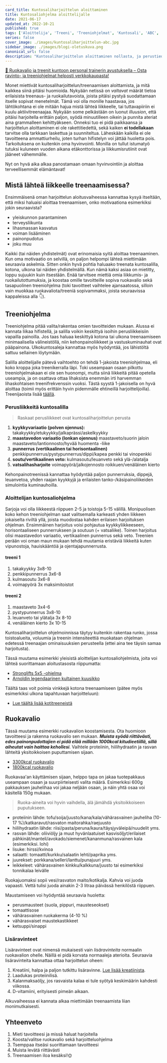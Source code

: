 ```yaml
---
card_title: Kuntosaliharjoittelun aloittaminen
title: Kuntosaliohjelma aloittelijalle
date: 2021-06-17
updated_at: 2022-10-21
published: true
tags: ['Aloittelija', 'Treeni', 'Treeniohjelmat', 'Kuntosali', 'ABC', 'Ruokavalio']
series: false
cover_image: ./images/kuntosaliharjoittelun-abc.jpg
sidebar_image: ./images/blogi-oletuskuva.png
canonical_url: false
description: "Kuntosaliharjoittelun aloittaminen nollasta, ja perustiedot kuinka koostaa ruokavalio sekä harjoitteluohjelma kuntosalille tai kotiin."
---
```


<a href="https://verkkokauppa.ptjesse.fi" class="rage-text ad">💪 Ruokavalio ja treenit kuntoon personal trainerin avustuksella – Osta ravinto- ja treeniohjelmat helposti <span style="text-decoration:underline;" class="external-link" href="https://verkkokauppa.ptjesse.fi">verkkokaupasta!</span></a>

Monet miettivät kuntosaliharjoittelun/treenaamisen aloittamista, ja mitä kaikkea siinä pitäisi huomioida. Nykyään netissä on _valtavat_ määrät tietoa erilaisista treenaus- ja ruokailutavoista, joista pitäisi pystyä suodattamaan itselle sopivat menetelmät. Tämä voi olla monille haastavaa, jos lähtökohtana ei ole mitään hajua mistä lähteä liikkeelle, tai tuttavapiiriin ei kuulu aktiivitreenaajaa. Nykyään some pelkästään on luonut _illuusion_, että pitäisi harjoitella erittäin paljon, syödä minuutilleen oikein ja punnita ateriat aina grammalleen kehittyäkseen. Onneksi tuo ei pidä paikkaansa ja harjoittelun aloittaminen ei ole rakettitiedettä, sekä kaiken __ei todellakaan__ tarvitse olla tarkkaan laskettua ja suunniteltua. Läheskään kaikilla ei ole tavoitteena ammattiurheilu, joten turhan hifistelyn voi jättää huoletta pois. Tarkoituksena on kuitenkin oma hyvinvointi. Monilla on tullut istumatyö tutuksi kuluneen vuoden aikana etäkonttorissa ja liikkumisrutiinit ovat jääneet vähemmälle. 

<p class="rage-text">Nyt on hyvä aika alkaa panostamaan omaan hyvinvointiin ja aloittaa terveellisemmät elämäntavat!</p>

## Mistä lähteä liikkeelle treenaamisessa?

Ensimmäisenä oman harjoittelun aloitusvaiheessa kannattaa kysyä itseltään, että miksi haluaisi aloittaa treenaamisen, onko motivaationa esimerkiksi jokin seuraavista?
* yleiskunnon parantaminen
* terveysliikunta
* lihasmassan kasvatus
* voiman lisääminen
* painonpudotus
* joku muu

Kaikki (tai näiden yhdistelmät) ovat erinomaisia syitä aloittaa treenaaminen. Kun oma motivaatio on selvillä, on paljon helpompi lähteä miettimään seuraavia askelmia. Sitten onkin hyvä pohtia haluaako treenata kuntosalilla, kotona, ulkona tai näiden yhdistelmällä. Kun nämä kaksi asiaa on mietitty, loppu sujuukin kuin itsestään. Enää tarvitsee miettiä omia liikkumis- ja ruokailutottumuksia, ja koostaa omille tavoitteille sopiva ruokavalio sekä tasapuolinen treeniohjelma (toki tavoitteet vaihtelee ajansaatossa, silloin vain muokkaa ruokavaliota/treeniä sopivammaksi, joista seuraavissa kappaleissa alla 👇).


## Treeniohjelma

Treeniohjelma pitää valita/rakentaa omien tavoitteiden mukaan. Alussa ei kannata liikaa hifistellä, ja salilla voikin keskittyä isoihin perusliikkeisiin vapailla painoilla. Jos taas haluaa keskittyä kotona tai ulkona treenaamiseen minimaalisella välineistöllä, niin kehonpainoliikkeet ja vastuskuminauhat ovat pääpainona. Ulkokuntosaleja kannattaa myös hyödyntää, jos lähistöltä sattuu sellainen löytymään.

Salilla aloittelijalle pätevä vaihtoehto on tehdä 1-jakoista treeniohjelmaa, eli koko kroppa joka treenikerralla läpi. Toki useampaan osaan pilkottu treeniohjelmakaan ei ole sen huonompi, mutta siinä liikkeitä pitää opetella useampia, ja on osattava ottaa lihaksista enemmän irti harvemman lihaskohtaisen treenifrekvenssin vuoksi. Tästä syystä 1-jakoisella on hyvä aloittaa (toimii myös erittäin hyvin pidemmälle ehtineillä harjoittelijoilla). Treenijaoista lisää [täällä](https://www.ptjesse.fi/mikae-on-paras-treenijako/).


### Perusliikkeitä kuntosalilla

> Raskaat perusliikkeet ovat kuntosaliharjoittelun perusta

1. __kyykkyvariaatio (polven ojennus):__ takakyykky/etukyykky/jalkaprässi/askelkyykky
2. __maastavedon variaatio (lonkan ojennus)__ maastaveto/suorin jaloin maastaveto/lantionnosto/hyvää huomenta -liike
3. __punnerrus (vertikaalinen tai horisontaalinen)__ penkkipunnerrus/pystypunnerrus/dippi/kapea penkki tai vinopenkki
4. __soutu/vertikaalinen veto:__ kulmasoutu/leuanveto sekä ylä-/alatalja
5. __vatsalihasharjoite__ voimapyörä/jalkojennosto roikkuen/venäläinen kierto

Kehonpainotreenissä kannattaa hyödyntää paljon punnerruksia, dippejä, leuanvetoa, yhden raajan kyykkyjä ja erilaisten tanko-/käsipainoliikeiden simulointia kuminauhoilla.

### Aloittelijan kuntosaliohjelma

Sarjoja voi olla liikkeestä riippuen 2-5 ja toistoja 5-15 välillä. Monipuolisen koko kehon treeniohjelman saat valitsemalla karkeasti yhden liikkeen jokaiselta riviltä yllä, joista muodostaa kahden erilaisen harjoituksen ohjelman. Ensimmäinen harjoitus voisi pohjautua kyykkyliikkeeseen, horisontaaliseen punnerrukseen ja soutuun (+ vatsaliike). Toinen harjoitus olisi maastavedon variaatio, vertikaalinen punnerrus sekä veto. Treenien perään voi oman maun mukaan tehdä muutamia eristäviä liikkeitä kuten vipunostoja, hauiskääntöä ja ojentajapunnerrusta.

#### treeni 1

1. takakyykky 3x8-10
2. penkkipunnerrus 3x6-8
3. kulmasoutu 3x6-8
4. voimapyörä 3x maksimitoistot

#### treeni 2

1. maastaveto 3x4-6
2. pystypunnerrus 3x8-10
3. leuanveto tai ylätalja 3x 8-10
4. venäläinen kierto 3x 10-15

Kuntosaliharjoittelun ohjelmoinnissa täytyy kuitenkin rakentaa runko, jossa toistoalueita, voluumia ja treenin intensiteettiä muokataan ohjelman edetessä treenaajan ominaisuuksien perusteella (ettei aina tee täysin samaa harjoitusta).

Tässä muutama esimerkki yleisistä aloittelijan kuntosaliohjelmista, joita voi lähteä suorittamaan aloitustasosta riippumatta:

* [Stronglifts 5x5 -ohjelma](https://www.ptjesse.fi/stronglifts-5x5-ohjelma/)
* [Arnoldin legendaarinen kultainen kuusikko](https://www.ptjesse.fi/arnold-golden-six/)


Täältä taas voit poimia vinkkejä kotona treenaamiseen (pätee myös esimerkiksi ulkona tapahtuvaan harjoitteluun):

* [Lue täältä lisää kotitreeneistä](https://www.ptjesse.fi/kotona-treenaaminen/)

## Ruokavalio

Tässä muutama esimerkki ruokavalion koostamisesta. Ota huomioon tavoitteesi ja rakenna ruokavalio sen mukaan. ___Muista syödä riittävästi, edes painonpudottajien ei pidä elää millään 1000kcal kitudieetiillä, sillä aiheutat vain haittaa kehollesi___. Vaihtele proteiinin, hiilihydraatin ja rasvan lähteitä yksitoikkoisen puputtamisen sijaan.

* [3300kcal ruokavalio](https://www.ptjesse.fi/ruokavalio-3300kcal/)
* [1800kcal ruokavalio](https://www.ptjesse.fi/ruokavalio-1800kcal/)

Ruokavaa'an käyttämisen sijaan, helppo tapa on jakaa tuotepakkaus useampaan osaan ja suurpiirteisesti valita määrä. Esimerkiksi 600g pakkauksen jauhelihaa voi jakaa neljään osaan, ja näin yhtä osaa voi käsitellä 150g mukaan.

> Ruoka-aineita voi hyvin vaihdella, älä jämähdä yksitoikkoiseen puputukseen.

- proteiinin lähde: tofu/soija/juusto/kana/kala/vähärasvainen jauheliha (10-
17 %)/katkaravut/rasvaton maitorahka/raejuusto
- hiilihydraatin lähde: riisi/pasta/peruna/kaura/täysjyväleipä/nuudelit yms.
- rasvan lähde: oliiviöljy ja muut hyvänlaatuiset kasvisöljyt/erilaiset pähkinät/manteli/avokado/siemenet/kananmuna/rasvainen kala (esimerkiksi. lohi)
- lisuke: hirssi/kvinoa
- salaatti: tomaatti/kurkku/salaatin lehti/paprika yms.
- juurekset: porkkana/selleri/lanttu/punajuuri yms.
- leikkeleet: vähärasvainen kinkku/kalkkuna/juusto tai esimerkiksi tonnikalaa leivälle

Ruokajuomaksi sopii vesi/rasvaton maito/kotikalja. Kahvia voi juoda vapaasti. Vettä tulisi juoda
ainakin 2-3 litraa päivässä henkilöstä riippuen.

Maustamiseen voi hyödyntää seuraavia huoletta:
- perusmausteet (suola, pippuri, mausteseokset)
- tomaattisose
- vähärasvainen ruokakerma (4-10 %)
- vähärasvaiset maustekastikkeet
- ketsuppi/sinappi

### Lisäravinteet

Lisäravinteet ovat nimensä mukaisesti vain _lisäravinteita_ normaalin ruokavalion ohelle. Näillä ei pidä korvata normaaleja aterioita. Seuraavia lisäravinteita kannattaa ottaa harjoittelun oheen:

1. Kreatiini, halpa ja paljon tutkittu lisäravinne. [Lue lisää kreatiinista](https://www.ptjesse.fi/kreatiini/).
2. Laadukas proteiinilisä.
3. Kalanmaksaöljy, jos rasvaista kalaa ei tule syötyä keskimäärin kahdesti viikossa.
4. D-vitamiini, erityisesti pimeän aikaan.


<p class="rage-text">Alkuvaiheessa ei kannata alkaa miettimään treenaamista liian monimutkaisesti.</p>

## Yhteenveto

1. Mieti tavoitteesi ja missä haluat harjoitella
2. Koosta/valitse ruokavalio sekä harjoitteluohjelma
3. Tsemppaa itseäsi suorittamaan tavoitteesi
4. Muista levätä riittävästi
4. Treenaamisen iloa kesäksi!🌞